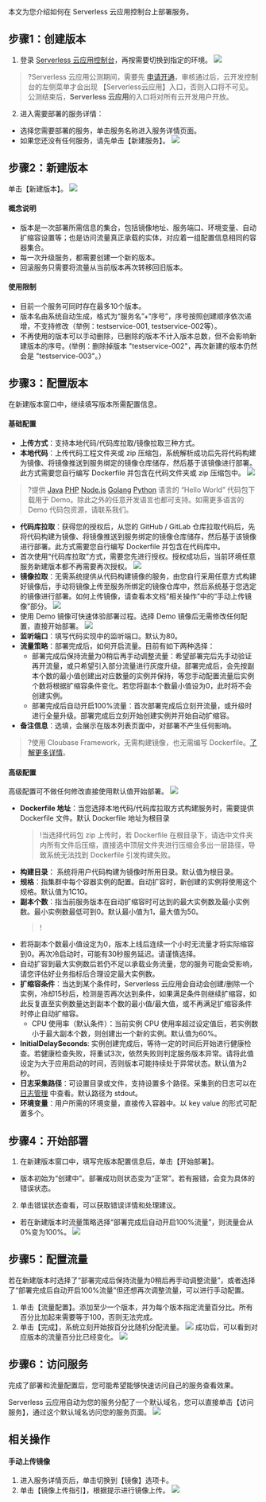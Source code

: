本文为您介绍如何在 Serverless 云应用控制台上部署服务。
## 步骤1：创建版本
1. 登录 [Serverless 云应用控制台](https://console.cloud.tencent.com/tcb/env/overview?envId=test-680e51)，再按需要切换到指定的环境。
![](https://main.qcloudimg.com/raw/7ccca44479b1c0cf092234a8e0f1ee5a.png)

> ?Serverless 云应用公测期间，需要先 [申请开通](https://cloud.tencent.com/apply/p/y5uji0g6a7p)，审核通过后，云开发控制台的左侧菜单才会出现 【Serverless云应用】入口，否则入口将不可见。公测结束后，**Serverless 云应用**的入口将对所有云开发用户开放。

2. 进入需要部署的服务详情：
 - 选择您需要部署的服务，单击服务名称进入服务详情页面。
 - 如果您还没有任何服务，请先单击【新建服务】。
![](https://main.qcloudimg.com/raw/0549eee11a609f62ef5a95f77e6d969b.png)



## 步骤2：新建版本

单击【新建版本】。
![](https://main.qcloudimg.com/raw/74b7c4c1c429fe3bdf22d91609d7cb46.png)

#### 概念说明

 - 版本是一次部署所需信息的集合，包括镜像地址、服务端口、环境变量、自动扩缩容设置等；也是访问流量真正承载的实体，对应着一组配置信息相同的容器集合。
 - 每一次升级服务，都需要创建一个新的版本。
 - 回滚服务只需要将流量从当前版本再次转移回旧版本。

#### 使用限制

- 目前一个服务可同时存在最多10个版本。
- 版本名由系统自动生成，格式为“服务名”+“序号”，序号按照创建顺序依次递增，不支持修改（举例：testservice-001, testservice-002等）。
- 不再使用的版本可以手动删除，已删除的版本不计入版本总数，但不会影响新建版本的序号。(举例：删除掉版本 "testservice-002"，再次新建的版本仍然会是 "testservice-003"。）




## 步骤3：配置版本

在新建版本窗口中，继续填写版本所需配置信息。

#### 基础配置 

- **上传方式**：支持本地代码/代码库拉取/镜像拉取三种方式。
- **本地代码**：上传代码工程文件夹或 zip 压缩包，系统解析成功后先将代码构建为镜像、将镜像推送到服务绑定的镜像仓库储存，然后基于该镜像进行部署。此方式需要您自行编写 Dockerfile 并包含在代码文件夹或 zip 压缩包中。
![](https://main.qcloudimg.com/raw/59549c4e30b83d0d8152ba308ba436ec.png)

> ?提供  [Java](https://clooudbaserun-1258016615.cos.ap-shanghai.myqcloud.com/java_helloworld.zip) [PHP](https://clooudbaserun-1258016615.cos.ap-shanghai.myqcloud.com/php_helloworld.zip) [Node.js](https://clooudbaserun-1258016615.cos.ap-shanghai.myqcloud.com/nodejs_helloworld.zip) [Golang](https://clooudbaserun-1258016615.cos.ap-shanghai.myqcloud.com/go_helloworld.zip) [Python](https://clooudbaserun-1258016615.cos.ap-shanghai.myqcloud.com/python_helloworld.zip) 语言的 “Hello World” 代码包下载用于 Demo。除此之外的任意开发语言也都可支持。如需更多语言的 Demo 代码包资源，请联系我们。

- **代码库拉取**：获得您的授权后，从您的 GitHub / GitLab 仓库拉取代码后，先将代码构建为镜像、将镜像推送到服务绑定的镜像仓库储存，然后基于该镜像进行部署。此方式需要您自行编写 Dockerfile 并包含在代码库中。
- 首次使用“代码库拉取”方式，需要您先进行授权。授权成功后，当前环境任意服务新建版本都不再需要再次授权。
![](https://main.qcloudimg.com/raw/a648b5b2ed174cafc6f1ac33d8f20fdb.png)
- **镜像拉取**：无需系统提供从代码构建镜像的服务，由您自行采用任意方式构建好镜像后，手动将镜像上传至服务所绑定的镜像仓库中，然后系统基于您选定的镜像进行部署。如何上传镜像，请查看本文档“相关操作”中的“手动上传镜像”部分。
![](https://main.qcloudimg.com/raw/2cc55d5e3c892a8255ff1be5b729767a.png)
- 使用 Demo 镜像可快速体验部署过程。选择 Demo 镜像后无需修改任何配置，直接开始部署。
 ![](https://main.qcloudimg.com/raw/e85900bf0f71b48acf5e80bf14235515.png)
- **监听端口**：填写代码实现中的监听端口。默认为80。
- **流量策略**：部署完成后，如何开启流量。目前有如下两种选择：
  - 部署完成后保持流量为0稍后再手动调整流量：希望部署完后先手动验证再开流量，或只希望引入部分流量进行灰度升级。部署完成后，会先按副本个数的最小值创建出对应数量的实例并保持，等您手动配置流量后实例个数将根据扩缩容条件变化。若您将副本个数最小值设为0，此时将不会创建实例。
  - 部署完成后自动开启100%流量：首次部署完成后立刻开流量，或升级时进行全量升级。部署完成后立刻开始创建实例并开始自动扩缩容。
- **备注信息**：选填，会展示在版本列表页面中，对部署不产生任何影响。

> ?使用 Cloubase Framework，无需构建镜像，也无需编写 Dockerfile。[了解更多详情](https://github.com/TencentCloudBase/cloudbase-framework/tree/master/packages/framework-plugin-container)。

#### 高级配置

高级配置可不做任何修改直接使用默认值开始部署。
![](https://main.qcloudimg.com/raw/bb5044041a157fbc13cd3edaa2cdd1f5.png)

- **Dockerfile 地址**：当您选择本地代码/代码库拉取方式构建服务时，需要提供 Dockerfile 文件。默认 Dockerfile 地址为根目录
  > !当选择代码包 zip 上传时，若 Dockerfile 在根目录下，请选中文件夹内所有文件后压缩，直接选中顶层文件夹进行压缩会多出一层路径，导致系统无法找到 Dockerfile 引发构建失败。
- **构建目录**： 系统将用户代码构建为镜像时所用目录。默认值为根目录。
- **规格**：指集群中每个容器实例的配置。自动扩容时，新创建的实例将使用这个规格。默认值为1C1G。
- **副本个数**：指当前服务版本在自动扩缩容时可达到的最大实例数及最小实例数。最小实例数最低可到0。默认最小值为1，最大值为50。
  > !
 -  若将副本个数最小值设定为0，版本上线后连续一个小时无流量才将实际缩容到0。再次冷启动时，可能有30秒服务延迟。请谨慎选择。
 -  自动扩容到最大实例数后若仍不足以承载业务流量，您的服务可能会受影响，请您评估好业务指标后合理设定最大实例数。
- **扩缩容条件**：当达到某个条件时，Serverless 云应用会自动会创建/删除一个实例，冷却15秒后，检测是否再次达到条件，如果满足条件则继续扩缩容，如此反复直至实例数量达到副本个数的最小值/最大值，或不再满足扩缩容条件时停止自动扩缩容。
  - CPU 使用率（默认条件）：当前实例 CPU 使用率超过设定值后，若实例数小于最大副本个数，则创建出一个新的实例。默认值为60%。
- **InitialDelaySeconds**: 实例创建完成后，等待一定的时间后开始进行健康检查。若健康检查失败，将重试3次，依然失败则判定服务版本异常。请将此值设定为大于应用启动的时间，否则版本可能持续处于异常状态。默认值为2秒。
- **日志采集路径**：可设置目录或文件，支持设置多个路径。采集到的日志可以在 [日志管理](https://console.cloud.tencent.com/tcb/log) 中查看。默认路径为 stdout。
- **环境变量**：用户所需的环境变量，直接传入容器中。以 key value 的形式可配置多个。



## 步骤4：开始部署

1. 在新建版本窗口中，填写完版本配置信息后，单击【开始部署】。
 - 版本初始为“创建中”。部署成功则状态变为“正常”。若有报错，会变为具体的错误状态。
2. 单击错误状态查看，可以获取错误详情和处理建议。
 - 若在新建版本时流量策略选择“部署完成后自动开启100%流量”，则流量会从0%变为100%。
![](https://main.qcloudimg.com/raw/42a8b25f4a9cadf973286f93c6c60d30.png)

## 步骤5：配置流量

若在新建版本时选择了“部署完成后保持流量为0稍后再手动调整流量”，或者选择了“部署完成后自动开启100%流量”但还想再次调整流量，可以进行手动配置。

1. 单击【流量配置】。添加至少一个版本，并为每个版本指定流量百分比。所有百分比加起来需要等于100，否则无法完成。
2. 单击【完成】，系统立刻开始按百分比随机分配流量。
![](https://main.qcloudimg.com/raw/37e221fb2a70bc83a8747a806f487231.png)
成功后，可以看到对应版本的流量百分比已经变化。
![](https://main.qcloudimg.com/raw/5e4ece25ca29fa06229762d3f7a24c53.png)

## 步骤6：访问服务

完成了部署和流量配置后，您可能希望能够快速访问自己的服务查看效果。

Serverless 云应用自动为您的服务分配了一个默认域名，您可以直接单击【访问服务】，通过这个默认域名访问您的服务页面。
![](https://main.qcloudimg.com/raw/74b7c4c1c429fe3bdf22d91609d7cb46.png)



## 相关操作

#### 手动上传镜像

1. 进入服务详情页后，单击切换到【镜像】选项卡。
2. 单击【镜像上传指引】，根据提示进行镜像上传。
![](https://main.qcloudimg.com/raw/c383643fab2b85d4b921a82abfbbc33f.png)

